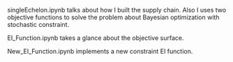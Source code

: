 singleEchelon.ipynb talks about how I built the supply chain. Also I uses two objective functions to solve the problem about Bayesian optimization with stochastic constraint. 

EI_Function.ipynb takes a glance about the objective surface.

New_EI_Function.ipynb implements a new constraint EI function.
